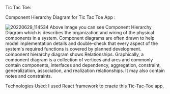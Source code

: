 Tic Tac Toe:

Component Hierarchy Diagram for Tic Tac Toe App :

![20220629_114534](https://user-images.githubusercontent.com/99570200/176366072-7031dad0-3499-4a67-85fe-8b8d8bff9019.jpg)
Above Image you can see Component Hierarchy Diagram which is describes the organization and wiring of the physical components in a system. Component diagrams are often drawn to help model implementation details and double-check that every aspect of the system's required functions is covered by planned development.
component hierarchy diagram shows Relationships. Graphically, a component diagram is a collection of vertices and arcs and commonly contain components, interfaces and dependency, aggregation, constraint, generalization, association, and realization relationships. It may also contain notes and constraints.

Technologies Used:
I used React framework to craete this Tic-Tac-Toe app,

